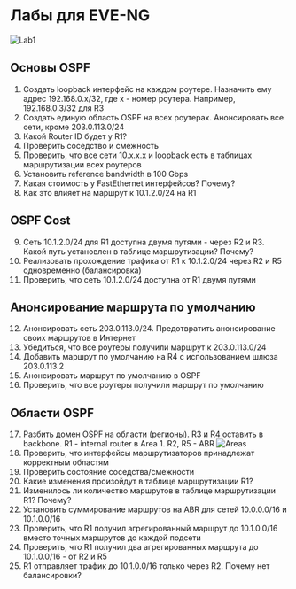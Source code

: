 # Лабы для EVE-NG
![Lab1](https://github.com/devi1/Labs/blob/master/CCNA/OSPF/Lab1.png) 
## Основы OSPF
1. Создать loopback интерфейс на каждом роутере. Назначить ему адрес 192.168.0.x/32, где x - номер роутера. Например, 192.168.0.3/32 для R3
2. Создать единую область OSPF на всех роутерах. Анонсировать все сети, кроме 203.0.113.0/24
3. Какой Router ID будет у R1?
4. Проверить соседство и смежность
5. Проверить, что все сети 10.x.x.x и loopback есть в таблицах маршрутизации всех роутеров
6. Установить reference bandwidth в 100 Gbps
7. Какая стоимость у FastEthernet интерфейсов? Почему?
8. Как это влияет на маршрут к 10.1.2.0/24 на R1

## OSPF Cost
9. Сеть 10.1.2.0/24 для R1 доступна двумя путями - через R2 и R3. Какой путь установлен в таблице маршрутизации? Почему?
10. Реализовать прохождение трафика от R1 к 10.1.2.0/24 через R2 и R5 одновременно (балансировка)
11. Проверить, что сеть 10.1.2.0/24 доступна от R1 двумя путями

## Анонсирование маршрута по умолчанию
12. Анонсировать сеть 203.0.113.0/24. Предотвратить анонсирование своих маршрутов в Интернет
13. Убедиться, что все роутеры получили маршрут к 203.0.113.0/24
14. Добавить маршрут по умолчанию на R4 с использованием шлюза 203.0.113.2
15. Анонсировать маршрут по умолчанию в OSPF
16. Проверить, что все роутеры получили маршрут по умолчанию

## Области OSPF
17. Разбить домен OSPF на области (регионы). R3 и R4 оставить в backbone. R1 - internal router в Area 1. R2, R5 - ABR ![Areas](https://github.com/devi1/Labs/blob/master/CCNA/OSPF/areas.png) 
18. Проверить, что интерфейсы маршрутизаторов принадлежат корректным областям
19. Проверить состояние соседства/смежности
20. Какие изменения произойдут в таблице маршрутизации R1?
21. Изменилось ли количество маршрутов в таблице маршрутизации R1? Почему?
22. Установить суммирование маршрутов на ABR для сетей 10.0.0.0/16 и 10.1.0.0/16
23. Проверить, что R1 получил агрегированный маршрут до 10.1.0.0/16 вместо точных маршрутов до каждой подсети
24. Проверить, что R1 получил два агрегированных маршрута до 10.1.0.0/16 - от R2 и R5
25. R1 отправляет трафик до 10.1.0.0/16 только через R2. Почему нет балансировки?